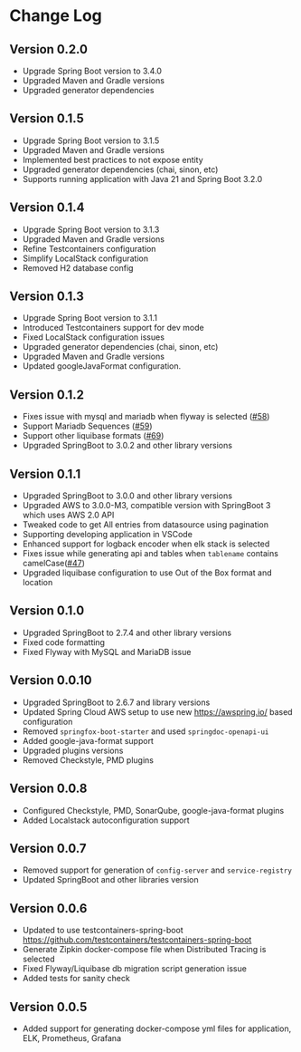 # Change Log

## Version 0.2.0
* Upgrade Spring Boot version to 3.4.0
* Upgraded Maven and Gradle versions
* Upgraded generator dependencies

## Version 0.1.5
* Upgrade Spring Boot version to 3.1.5
* Upgraded Maven and Gradle versions
* Implemented best practices to not expose entity
* Upgraded generator dependencies (chai, sinon, etc)
* Supports running application with Java 21 and Spring Boot 3.2.0

## Version 0.1.4
* Upgrade Spring Boot version to 3.1.3
* Upgraded Maven and Gradle versions
* Refine Testcontainers configuration
* Simplify LocalStack configuration
* Removed H2 database config

## Version 0.1.3
* Upgrade Spring Boot version to 3.1.1
* Introduced Testcontainers support for dev mode
* Fixed LocalStack configuration issues
* Upgraded generator dependencies (chai, sinon, etc)
* Upgraded Maven and Gradle versions
* Updated googleJavaFormat configuration.

## Version 0.1.2
* Fixes issue with mysql and mariadb when flyway is selected ([#58](https://github.com/sivaprasadreddy/generator-springboot/issues/58))
* Support Mariadb Sequences ([#59](https://github.com/sivaprasadreddy/generator-springboot/issues/59))
* Support other liquibase formats ([#69](https://github.com/sivaprasadreddy/generator-springboot/issues/69))
* Upgraded SpringBoot to 3.0.2 and other library versions

## Version 0.1.1
* Upgraded SpringBoot to 3.0.0 and other library versions
* Upgraded AWS to 3.0.0-M3, compatible version with SpringBoot 3 which uses AWS 2.0 API
* Tweaked code to get All entries from datasource using pagination
* Supporting developing application in VSCode
* Enhanced support for logback encoder when elk stack is selected
* Fixes issue while generating api and tables when `tablename` contains camelCase([#47](https://github.com/sivaprasadreddy/generator-springboot/issues/47))
* Upgraded liquibase configuration to use Out of the Box format and location

## Version 0.1.0
* Upgraded SpringBoot to 2.7.4 and other library versions
* Fixed code formatting
* Fixed Flyway with MySQL and MariaDB issue

## Version 0.0.10
* Upgraded SpringBoot to 2.6.7 and library versions
* Updated Spring Cloud AWS setup to use new https://awspring.io/ based configuration
* Removed `springfox-boot-starter` and used `springdoc-openapi-ui`
* Added google-java-format support
* Upgraded plugins versions
* Removed Checkstyle, PMD plugins

## Version 0.0.8
* Configured Checkstyle, PMD, SonarQube, google-java-format plugins
* Added Localstack autoconfiguration support

## Version 0.0.7
* Removed support for generation of `config-server` and `service-registry`
* Updated SpringBoot and other libraries version

## Version 0.0.6
* Updated to use testcontainers-spring-boot https://github.com/testcontainers/testcontainers-spring-boot
* Generate Zipkin docker-compose file when Distributed Tracing is selected
* Fixed Flyway/Liquibase db migration script generation issue
* Added tests for sanity check

## Version 0.0.5
* Added support for generating docker-compose yml files for application, ELK, Prometheus, Grafana
